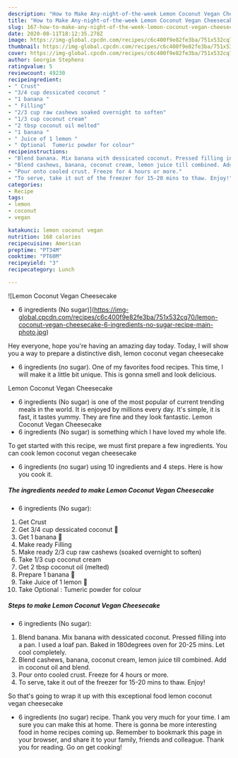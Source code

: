 ```yaml
---
description: "How to Make Any-night-of-the-week Lemon Coconut Vegan Cheesecake - 6 ingredients (No sugar)"
title: "How to Make Any-night-of-the-week Lemon Coconut Vegan Cheesecake - 6 ingredients (No sugar)"
slug: 167-how-to-make-any-night-of-the-week-lemon-coconut-vegan-cheesecake-6-ingredients-no-sugar
date: 2020-08-11T18:12:35.278Z
image: https://img-global.cpcdn.com/recipes/c6c400f9e82fe3ba/751x532cq70/lemon-coconut-vegan-cheesecake-6-ingredients-no-sugar-recipe-main-photo.jpg
thumbnail: https://img-global.cpcdn.com/recipes/c6c400f9e82fe3ba/751x532cq70/lemon-coconut-vegan-cheesecake-6-ingredients-no-sugar-recipe-main-photo.jpg
cover: https://img-global.cpcdn.com/recipes/c6c400f9e82fe3ba/751x532cq70/lemon-coconut-vegan-cheesecake-6-ingredients-no-sugar-recipe-main-photo.jpg
author: Georgie Stephens
ratingvalue: 5
reviewcount: 49230
recipeingredient:
- " Crust"
- "3/4 cup dessicated coconut "
- "1 banana "
- " Filling"
- "2/3 cup raw cashews soaked overnight to soften"
- "1/3 cup coconut cream"
- "2 tbsp coconut oil melted"
- "1 banana "
- " Juice of 1 lemon "
- " Optional  Tumeric powder for colour"
recipeinstructions:
- "Blend banana. Mix banana with dessicated coconut. Pressed filling into a pan. I used a loaf pan. Baked in 180degrees oven for 20-25 mins. Let cool completely."
- "Blend cashews, banana, coconut cream, lemon juice till combined. Add in coconut oil and blend."
- "Pour onto cooled crust. Freeze for 4 hours or more."
- "To serve, take it out of the freezer for 15-20 mins to thaw. Enjoy!"
categories:
- Recipe
tags:
- lemon
- coconut
- vegan

katakunci: lemon coconut vegan 
nutrition: 168 calories
recipecuisine: American
preptime: "PT34M"
cooktime: "PT60M"
recipeyield: "3"
recipecategory: Lunch

---
```



![Lemon Coconut Vegan Cheesecake
- 6 ingredients (No sugar)](https://img-global.cpcdn.com/recipes/c6c400f9e82fe3ba/751x532cq70/lemon-coconut-vegan-cheesecake-6-ingredients-no-sugar-recipe-main-photo.jpg)

Hey everyone, hope you're having an amazing day today. Today, I will show you a way to prepare a distinctive dish, lemon coconut vegan cheesecake
- 6 ingredients (no sugar). One of my favorites food recipes. This time, I will make it a little bit unique. This is gonna smell and look delicious.

Lemon Coconut Vegan Cheesecake
- 6 ingredients (No sugar) is one of the most popular of current trending meals in the world. It is enjoyed by millions every day. It's simple, it is fast, it tastes yummy. They are fine and they look fantastic. Lemon Coconut Vegan Cheesecake
- 6 ingredients (No sugar) is something which I have loved my whole life.




To get started with this recipe, we must first prepare a few ingredients. You can cook lemon coconut vegan cheesecake
- 6 ingredients (no sugar) using 10 ingredients and 4 steps. Here is how you cook it.

<!--inarticleads1-->

##### The ingredients needed to make Lemon Coconut Vegan Cheesecake
- 6 ingredients (No sugar):

1. Get  Crust
1. Get 3/4 cup dessicated coconut 🌴
1. Get 1 banana 🍌
1. Make ready  Filling
1. Make ready 2/3 cup raw cashews (soaked overnight to soften)
1. Take 1/3 cup coconut cream
1. Get 2 tbsp coconut oil (melted)
1. Prepare 1 banana 🍌
1. Take  Juice of 1 lemon 🍋
1. Take  Optional : Tumeric powder for colour




<!--inarticleads2-->

##### Steps to make Lemon Coconut Vegan Cheesecake
- 6 ingredients (No sugar):

1. Blend banana. Mix banana with dessicated coconut. Pressed filling into a pan. I used a loaf pan. Baked in 180degrees oven for 20-25 mins. Let cool completely.
1. Blend cashews, banana, coconut cream, lemon juice till combined. Add in coconut oil and blend.
1. Pour onto cooled crust. Freeze for 4 hours or more.
1. To serve, take it out of the freezer for 15-20 mins to thaw. Enjoy!




So that's going to wrap it up with this exceptional food lemon coconut vegan cheesecake
- 6 ingredients (no sugar) recipe. Thank you very much for your time. I am sure you can make this at home. There is gonna be more interesting food in home recipes coming up. Remember to bookmark this page in your browser, and share it to your family, friends and colleague. Thank you for reading. Go on get cooking!

